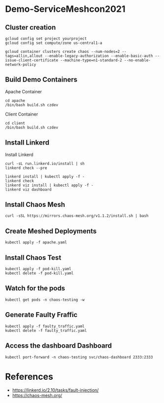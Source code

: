 # Demo-ServiceMeshcon2021

## Cluster creation
```
gcloud config set project yourproject
gcloud config set compute/zone us-central1-a

gcloud container clusters create chaos --num-nodes=2 --tags=allin,allout --enable-legacy-authorization --enable-basic-auth --issue-client-certificate --machine-type=n1-standard-2 --no-enable-network-policy
```

## Build Demo Containers
Apache Container
```
cd apache
/bin/bash build.sh czdev
```
Client Container
```
cd client
/bin/bash build.sh czdev
```

## Install Linkerd
Install Linkerd
```
curl -sL run.linkerd.io/install | sh
linkerd check --pre

linkerd install | kubectl apply -f -
linkerd check
linkerd viz install | kubectl apply -f -
linkerd viz dashboard
```

## Install Chaos Mesh
```
curl -sSL https://mirrors.chaos-mesh.org/v1.1.2/install.sh | bash
```

## Create Meshed Deployments
```
kubectl apply -f apache.yaml
```

## Install Chaos Test
```
kubectl apply -f pod-kill.yaml
kubectl delete -f pod-kill.yaml
```

## Watch for the pods 
```
kubectl get pods -n chaos-testing -w
```

## Generate Faulty Fraffic
```
kubectl apply -f faulty_traffic.yaml
kubectl delete -f faulty_traffic.yaml
```

## Access the dashboard Dashboard
```
kubectl port-forward -n chaos-testing svc/chaos-dashboard 2333:2333
```

# References
- https://linkerd.io/2.10/tasks/fault-injection/
- https://chaos-mesh.org/